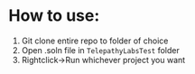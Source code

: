 # How to use:

1. Git clone entire repo to folder of choice
2. Open .soln file in `TelepathyLabsTest` folder
3. Rightclick->Run whichever project you want
